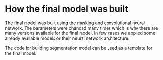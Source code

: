 # How the final model was built

The final model was built using the masking and convolutional neural network. The parameters were changed many times which is why there are many versions available for the final model. In few cases we applied some already available models or their neural network architecture.

The code for building segmentation model can be used as a template for the final model.
